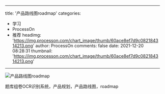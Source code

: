 
---
title: '产品路线图roadmap'
categories: 
 - 学习
 - ProcessOn
 - 推荐
headimg: 'https://img.processon.com/chart_image/thumb/60ace8ef7d9c082184314213.png'
author: ProcessOn
comments: false
date: 2021-12-20 08:28:31
thumbnail: 'https://img.processon.com/chart_image/thumb/60ace8ef7d9c082184314213.png'
---

<div>   
<img class="thumb" alt="产品路线图roadmap" src="https://img.processon.com/chart_image/thumb/60ace8ef7d9c082184314213.png" referrerpolicy="no-referrer">
<p>题库组卷OCR识别系统，产品规划，产品路线图，roadmap</p>  
</div>
            